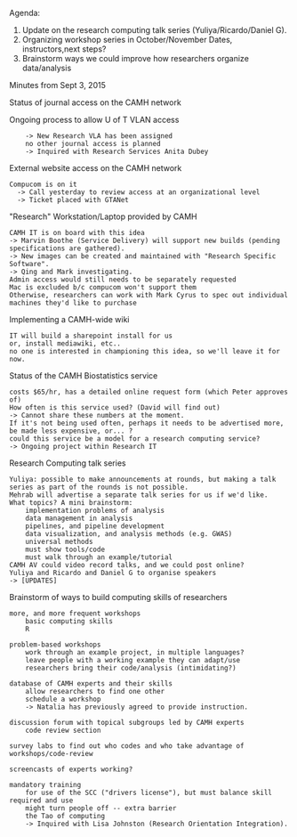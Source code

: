 Agenda:

1. Update on the research computing talk series (Yuliya/Ricardo/Daniel G).
2. Organizing workshop series in October/November
  Dates, instructors,next steps?
3. Brainstorm ways we could improve how researchers organize data/analysis

Minutes from Sept 3, 2015

Status of journal access on the CAMH network

Ongoing process to allow U of T VLAN access

        -> New Research VLA has been assigned
        no other journal access is planned 
        -> Inquired with Research Services Anita Dubey 

External website access on the CAMH network

    Compucom is on it
      -> Call yesterday to review access at an organizational level
      -> Ticket placed with GTANet

"Research" Workstation/Laptop provided by CAMH

    CAMH IT is on board with this idea
    -> Marvin Boothe (Service Delivery) will support new builds (pending specifications are gathered). 
    -> New images can be created and maintained with "Research Specific Software". 
    -> Qing and Mark investigating. 
    Admin access would still needs to be separately requested
    Mac is excluded b/c compucom won't support them
    Otherwise, researchers can work with Mark Cyrus to spec out individual machines they'd like to purchase

Implementing a CAMH-wide wiki

    IT will build a sharepoint install for us
    or, install mediawiki, etc..
    no one is interested in championing this idea, so we'll leave it for now.

Status of the CAMH Biostatistics service

    costs $65/hr, has a detailed online request form (which Peter approves of)
    How often is this service used? (David will find out)
    -> Cannot share these numbers at the moment.
    If it's not being used often, perhaps it needs to be advertised more, be made less expensive, or... ?
    could this service be a model for a research computing service?
    -> Ongoing project within Research IT 

Research Computing talk series

    Yuliya: possible to make announcements at rounds, but making a talk series as part of the rounds is not possible.
    Mehrab will advertise a separate talk series for us if we'd like.
    What topics? A mini brainstorm:
        implementation problems of analysis
        data management in analysis
        pipelines, and pipeline development
        data visualization, and analysis methods (e.g. GWAS)
        universal methods
        must show tools/code
        must walk through an example/tutorial
    CAMH AV could video record talks, and we could post online?
    Yuliya and Ricardo and Daniel G to organise speakers
    -> [UPDATES]

Brainstorm of ways to build computing skills of researchers

    more, and more frequent workshops
        basic computing skills
        R

    problem-based workshops
        work through an example project, in multiple languages?
        leave people with a working example they can adapt/use
        researchers bring their code/analysis (intimidating?)

    database of CAMH experts and their skills
        allow researchers to find one other
        schedule a workshop
        -> Natalia has previously agreed to provide instruction. 

    discussion forum with topical subgroups led by CAMH experts
        code review section

    survey labs to find out who codes and who take advantage of workshops/code-review

    screencasts of experts working?

    mandatory training
        for use of the SCC ("drivers license"), but must balance skill required and use
        might turn people off -- extra barrier
        the Tao of computing
        -> Inquired with Lisa Johnston (Research Orientation Integration). 
